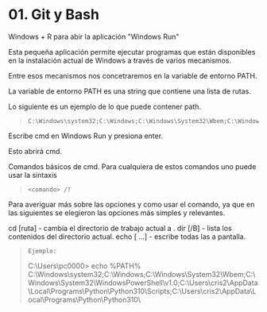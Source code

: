 # 01. Git y Bash

Windows + R para abir la aplicación "Windows Run"

Esta pequeña aplicación permite ejecutar programas que están disponibles
en la instalación actual de Windows a través de varios mecanismos.

Entre esos mecanismos nos concetraremos en la variable de entorno PATH.

La variable de entorno PATH es una string que contiene una lista de
rutas.

Lo siguiente es un ejemplo de lo que puede contener path.
>     C:\Windows\system32;C:\Windows;C:\Windows\System32\Wbem;C:\Windows\System32\WindowsPowerShell\v1.0\;C:\Users\cris2\AppData\Local\Programs\Python\Python310\Scripts\;C:\Users\cris2\AppData\Local\Programs\Python\Python310\

Escribe cmd en Windows Run y presiona enter.

Esto abrirá cmd.

Comandos básicos de cmd. Para cualquiera de estos comandos uno puede usar la sintaxis

>     <comando> /?
Para averiguar más sobre las opciones y como usar el comando, ya que en las
siguientes se elegieron las opciones más simples y relevantes.

cd [ruta] - cambia el directorio de trabajo actual a <ruta>.
dir [/B] - lista los contenidos del directorio actual.
echo [<string> ...] - escribe todas las <string> a pantalla.

>     Ejemplo:
>    C:\Users\pc0000\> echo %PATH%
>    C:\Windows\system32;C:\Windows;C:\Windows\System32\Wbem;C:\Windows\System32\WindowsPowerShell\v1.0\;C:\Users\cris2\AppData\Local\Programs\Python\Python310\Scripts\;C:\Users\cris2\AppData\Local\Programs\Python\Python310\
>    

